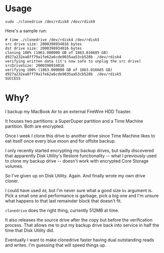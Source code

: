 Usage
=====

`sudo ./clonedrive /dev/rdisk8 /dev/rdisk9`

Here's a sample run:

	# time ./clonedrive /dev/rdisk4 /dev/rdisk5
	src drive size: 2000398934016 bytes
	dst drive size: 2000398934016 bytes
	cloning 100% (1863.000000 GB of 1863.016685 GB)
	d927a232ea8ff79a1fe62a6cde9035aa53cb528b  /dev/rdisk4
	verifying written data (it's now safe to unplug the src drive)
	srcDriveSize: 2000398934016
	verifying 100% (1863.000000 GB of 1863.016685 GB)
	d927a232ea8ff79a1fe62a6cde9035aa53cb528b  /dev/rdisk5
	SUCCESS

Why?
====

I backup my MacBook Air to an external FireWire HDD Toaster.

It houses two partitions: a SuperDuper partition and a Time Machine partition. Both are encrypted.

Once I week I clone this drive to another drive since Time Machine likes to eat itself once every blue moon and for offsite backup.

I only recently started encrypting my backup drives, but sadly discovered that apparently Disk Utility's Restore functionality -- what I previously used to clone my backup drive -- doesn't work with encrypted Core Storage volumes.

So I've given up on Disk Utility. Again. And finally wrote my own drive cloner.

I could have used `dd`, but I'm never sure what a good size `bs` argument is. Pick a small one and performance is garbage, pick a big one and I'm unsure what happens to that last remainder block that doesn't fit.

`clonedrive` does the right thing, currently 512MB at time.

It also releases the source drive after the copy but before the verification process. That allows me to put my backup drive back into service in half the time that Disk Utility did.

Eventually I want to make clonedrive faster having dual outstanding reads and writes. I'm guessing that will speed things up.